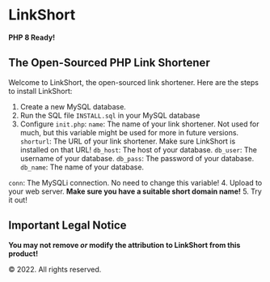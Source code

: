 # LinkShort
**PHP 8 Ready!**
## The Open-Sourced PHP Link Shortener
Welcome to LinkShort, the open-sourced link shortener.
Here are the steps to install LinkShort:
1. Create a new MySQL database.
2. Run the SQL file `INSTALL.sql` in your MySQL database
3. Configure `init.php`:
`name`: The name of your link shortener. Not used for much, but this variable might be used for more in future versions.
`shorturl`: The URL of your link shortener. Make sure LinkShort is installed on that URL!
`db_host`: The host of your database.
`db_user`: The username of your database.
`db_pass`: The password of your database.
`db_name`: The name of your database.

`conn`: The MySQLi connection. No need to change this variable!
4. Upload to your web server. **Make sure you have a suitable short domain name!**
5. Try it out!
## Important Legal Notice
**You may not remove _or_ modify the attribution to LinkShort from this product!**

&copy; 2022. All rights reserved.
